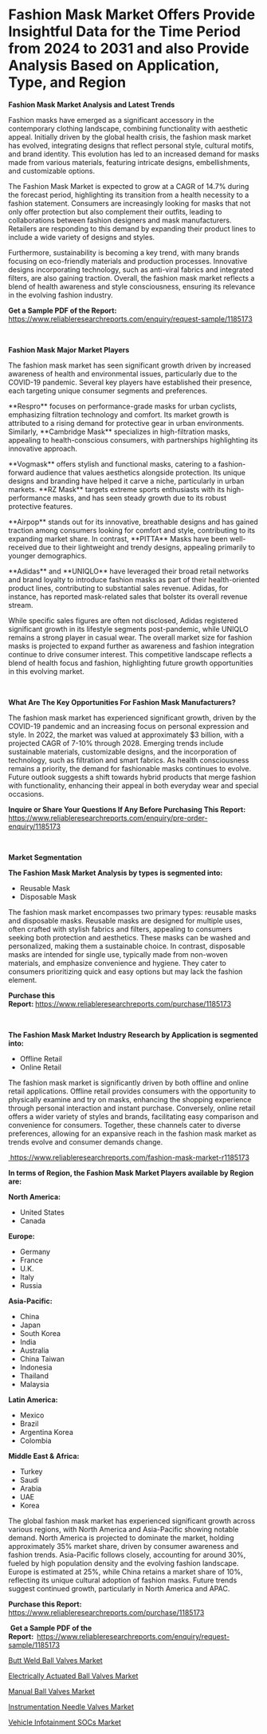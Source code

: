 <p><h1>Fashion Mask Market Offers Provide Insightful Data for the Time Period from 2024 to 2031 and also Provide Analysis Based on Application, Type, and Region</h1></p><p><strong>Fashion Mask Market Analysis and Latest Trends</strong></p>
<p><p>Fashion masks have emerged as a significant accessory in the contemporary clothing landscape, combining functionality with aesthetic appeal. Initially driven by the global health crisis, the fashion mask market has evolved, integrating designs that reflect personal style, cultural motifs, and brand identity. This evolution has led to an increased demand for masks made from various materials, featuring intricate designs, embellishments, and customizable options.</p><p>The Fashion Mask Market is expected to grow at a CAGR of 14.7% during the forecast period, highlighting its transition from a health necessity to a fashion statement. Consumers are increasingly looking for masks that not only offer protection but also complement their outfits, leading to collaborations between fashion designers and mask manufacturers. Retailers are responding to this demand by expanding their product lines to include a wide variety of designs and styles.</p><p>Furthermore, sustainability is becoming a key trend, with many brands focusing on eco-friendly materials and production processes. Innovative designs incorporating technology, such as anti-viral fabrics and integrated filters, are also gaining traction. Overall, the fashion mask market reflects a blend of health awareness and style consciousness, ensuring its relevance in the evolving fashion industry.</p></p>
<p><strong>Get a Sample PDF of the Report:&nbsp;</strong> <a href="https://www.reliableresearchreports.com/enquiry/request-sample/1185173?utm_campaign=1509&utm_medium=2&utm_source=Github&utm_content=ia&utm_term=22102024&utm_id=fashion-mask">https://www.reliableresearchreports.com/enquiry/request-sample/1185173</a></p>
<p>&nbsp;</p>
<p><strong>Fashion Mask Major Market Players</strong></p>
<p><p>The fashion mask market has seen significant growth driven by increased awareness of health and environmental issues, particularly due to the COVID-19 pandemic. Several key players have established their presence, each targeting unique consumer segments and preferences.</p><p>**Respro** focuses on performance-grade masks for urban cyclists, emphasizing filtration technology and comfort. Its market growth is attributed to a rising demand for protective gear in urban environments. Similarly, **Cambridge Mask** specializes in high-filtration masks, appealing to health-conscious consumers, with partnerships highlighting its innovative approach. </p><p>**Vogmask** offers stylish and functional masks, catering to a fashion-forward audience that values aesthetics alongside protection. Its unique designs and branding have helped it carve a niche, particularly in urban markets. **RZ Mask** targets extreme sports enthusiasts with its high-performance masks, and has seen steady growth due to its robust protective features.</p><p>**Airpop** stands out for its innovative, breathable designs and has gained traction among consumers looking for comfort and style, contributing to its expanding market share. In contrast, **PITTA** Masks have been well-received due to their lightweight and trendy designs, appealing primarily to younger demographics.</p><p>**Adidas** and **UNIQLO** have leveraged their broad retail networks and brand loyalty to introduce fashion masks as part of their health-oriented product lines, contributing to substantial sales revenue. Adidas, for instance, has reported mask-related sales that bolster its overall revenue stream. </p><p>While specific sales figures are often not disclosed, Adidas registered significant growth in its lifestyle segments post-pandemic, while UNIQLO remains a strong player in casual wear. The overall market size for fashion masks is projected to expand further as awareness and fashion integration continue to drive consumer interest. This competitive landscape reflects a blend of health focus and fashion, highlighting future growth opportunities in this evolving market.</p></p>
<p>&nbsp;</p>
<p><strong>What Are The Key Opportunities For Fashion Mask Manufacturers?</strong></p>
<p><p>The fashion mask market has experienced significant growth, driven by the COVID-19 pandemic and an increasing focus on personal expression and style. In 2022, the market was valued at approximately $3 billion, with a projected CAGR of 7-10% through 2028. Emerging trends include sustainable materials, customizable designs, and the incorporation of technology, such as filtration and smart fabrics. As health consciousness remains a priority, the demand for fashionable masks continues to evolve. Future outlook suggests a shift towards hybrid products that merge fashion with functionality, enhancing their appeal in both everyday wear and special occasions.</p></p>
<p><strong>Inquire or Share Your Questions If Any Before Purchasing This Report:</strong> <a href="https://www.reliableresearchreports.com/enquiry/pre-order-enquiry/1185173?utm_campaign=1509&utm_medium=2&utm_source=Github&utm_content=ia&utm_term=22102024&utm_id=fashion-mask">https://www.reliableresearchreports.com/enquiry/pre-order-enquiry/1185173</a></p>
<p>&nbsp;</p>
<p><strong>Market Segmentation</strong></p>
<p><strong>The Fashion Mask Market Analysis by types is segmented into:</strong></p>
<p><ul><li>Reusable Mask</li><li>Disposable Mask</li></ul></p>
<p><p>The fashion mask market encompasses two primary types: reusable masks and disposable masks. Reusable masks are designed for multiple uses, often crafted with stylish fabrics and filters, appealing to consumers seeking both protection and aesthetics. These masks can be washed and personalized, making them a sustainable choice. In contrast, disposable masks are intended for single use, typically made from non-woven materials, and emphasize convenience and hygiene. They cater to consumers prioritizing quick and easy options but may lack the fashion element.</p></p>
<p><strong>Purchase this Report:&nbsp;</strong><a href="https://www.reliableresearchreports.com/purchase/1185173?utm_campaign=1509&utm_medium=2&utm_source=Github&utm_content=ia&utm_term=22102024&utm_id=fashion-mask">https://www.reliableresearchreports.com/purchase/1185173</a></p>
<p>&nbsp;</p>
<p><strong>The Fashion Mask Market Industry Research by Application is segmented into:</strong></p>
<p><ul><li>Offline Retail</li><li>Online Retail</li></ul></p>
<p><p>The fashion mask market is significantly driven by both offline and online retail applications. Offline retail provides consumers with the opportunity to physically examine and try on masks, enhancing the shopping experience through personal interaction and instant purchase. Conversely, online retail offers a wider variety of styles and brands, facilitating easy comparison and convenience for consumers. Together, these channels cater to diverse preferences, allowing for an expansive reach in the fashion mask market as trends evolve and consumer demands change.</p></p>
<p><a href="https://www.reliableresearchreports.com/fashion-mask-market-r1185173?utm_campaign=1509&utm_medium=2&utm_source=Github&utm_content=ia&utm_term=22102024&utm_id=fashion-mask">&nbsp;https://www.reliableresearchreports.com/fashion-mask-market-r1185173</a></p>
<p><strong>In terms of Region, the Fashion Mask Market Players available by Region are:</strong></p>
<p>
    <p> <strong> North America: </strong>
        <ul>
            <li>United States</li>
            <li>Canada</li>
        </ul>
        </p> 
    <p> <strong> Europe: </strong>
        <ul>
            <li>Germany</li>
            <li>France</li>
            <li>U.K.</li>
            <li>Italy</li>
            <li>Russia</li>
        </ul>
        </p> 
    <p> <strong> Asia-Pacific: </strong>
        <ul>
            <li>China</li>
            <li>Japan</li>
            <li>South Korea</li>
            <li>India</li>
            <li>Australia</li>
            <li>China Taiwan</li>
            <li>Indonesia</li>
            <li>Thailand</li>
            <li>Malaysia</li>
        </ul>
        </p> 
    <p> <strong> Latin America: </strong>
        <ul>
            <li>Mexico</li>
            <li>Brazil</li>
            <li>Argentina Korea</li>
            <li>Colombia</li>
        </ul>
        </p> 
    <p> <strong> Middle East & Africa: </strong>
        <ul>
            <li>Turkey</li>
            <li>Saudi</li>
            <li>Arabia</li>
            <li>UAE</li>
            <li>Korea</li>
        </ul>
    </p>
    </p>
<p><p>The global fashion mask market has experienced significant growth across various regions, with North America and Asia-Pacific showing notable demand. North America is projected to dominate the market, holding approximately 35% market share, driven by consumer awareness and fashion trends. Asia-Pacific follows closely, accounting for around 30%, fueled by high population density and the evolving fashion landscape. Europe is estimated at 25%, while China retains a market share of 10%, reflecting its unique cultural adoption of fashion masks. Future trends suggest continued growth, particularly in North America and APAC.</p></p>
<p><strong>Purchase this Report: </strong><a href="https://www.reliableresearchreports.com/purchase/1185173?utm_campaign=1509&utm_medium=2&utm_source=Github&utm_content=ia&utm_term=22102024&utm_id=fashion-mask">https://www.reliableresearchreports.com/purchase/1185173</a></p>
<p>&nbsp;<strong>Get a Sample PDF of the Report:&nbsp;&nbsp;</strong><a href="https://www.reliableresearchreports.com/enquiry/request-sample/1185173?utm_campaign=1509&utm_medium=2&utm_source=Github&utm_content=ia&utm_term=22102024&utm_id=fashion-mask">https://www.reliableresearchreports.com/enquiry/request-sample/1185173</a></p>
<p><strong></strong></p>
<p><p><a href="https://www.linkedin.com/pulse/global-butt-weld-ball-valves-market-product-types-applications-i6icc?utm_campaign=1509&utm_medium=2&utm_source=Github&utm_content=ia&utm_term=22102024&utm_id=fashion-mask">Butt Weld Ball Valves Market</a></p><p><a href="https://www.linkedin.com/pulse/insights-electrically-actuated-ball-valves-market-size-ieoxc?utm_campaign=1509&utm_medium=2&utm_source=Github&utm_content=ia&utm_term=22102024&utm_id=fashion-mask">Electrically Actuated Ball Valves Market</a></p><p><a href="https://www.linkedin.com/pulse/manual-ball-valves-industry-resonance-7-amplification-3ud5c?utm_campaign=1509&utm_medium=2&utm_source=Github&utm_content=ia&utm_term=22102024&utm_id=fashion-mask">Manual Ball Valves Market</a></p><p><a href="https://www.linkedin.com/pulse/instrumentation-needle-valves-market-outlook-forecast-ecaoc?utm_campaign=1509&utm_medium=2&utm_source=Github&utm_content=ia&utm_term=22102024&utm_id=fashion-mask">Instrumentation Needle Valves Market</a></p><p><a href="https://github.com/SamiaChowdhury801/Market-Research-Report-List-1/blob/main/vehicle-infotainment-socs-market.md?utm_campaign=1509&utm_medium=2&utm_source=Github&utm_content=ia&utm_term=22102024&utm_id=fashion-mask">Vehicle Infotainment SOCs Market</a></p></p>